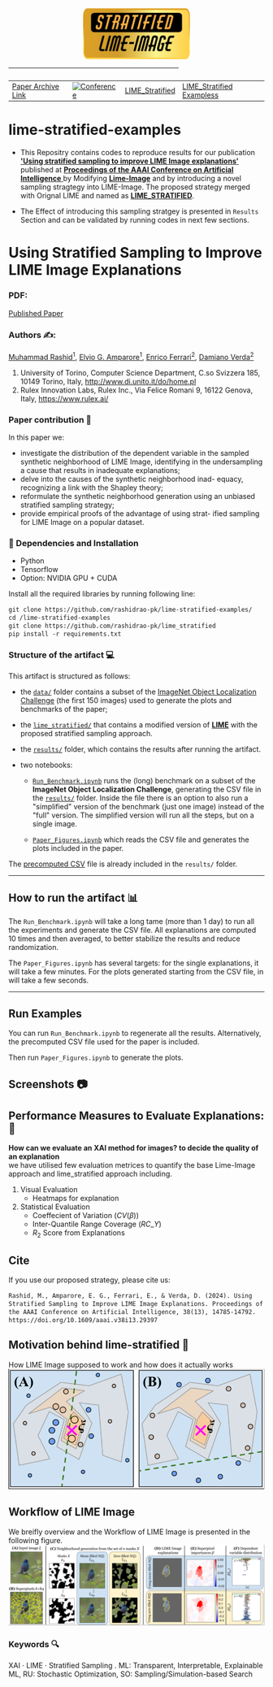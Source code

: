 <center><img src ='lime logo 3.png' width=210, height=100></center>


<table>
    <thead>
        <tr>
            <th scope="col"><img src="https://cdn.jsdelivr.net/gh/DmitryRyumin/NewEraAI-Papers@main/images/arxiv-logo.svg" width="45" alt="" /></th>
            <th scope="col"><img src="https://cdn.jsdelivr.net/gh/DmitryRyumin/NewEraAI-Papers@main/images/github_code_developer.svg" width="27" alt="" /></th>
            <th scope="col"><img src="https://cdn.jsdelivr.net/gh/DmitryRyumin/NewEraAI-Papers@main/images/video.svg" width="27" alt="" /></th>
        </tr>
    </thead>
    <tbody>
        <tr>
            <td>
                <a href="https://doi.org/10.48550/arXiv.2403.17742">Paper Archive Link</a>
            </td>
            <td>
                <a href="https://aaai.org/aaai-conference/"> 
                <img src="http://img.shields.io/badge/AAAI-2024-001B37.svg" alt="Conference">
                </a>
            </td>
            <td>
                <a href="https://github.com/rashidrao-pk/lime_stratified">LIME_Stratified</a>
            </td>
            <td>
                <a href="https://github.com/rashidrao-pk/lime-stratified-examples">LIME_Stratified Exampless</a>
            </td>
        </tr>
    </tbody>
</table>

# lime-stratified-examples
- This Repositry contains codes to reproduce results for our publication <a href='https://doi.org/10.1609/aaai.v38i13.29397'><b>'Using stratified sampling to improve LIME Image explanations'</b></a> published at <b><a href='https://ojs.aaai.org/index.php/AAAI/index'> Proceedings of the AAAI Conference on Artificial Intelligence</b> </a> by Modifying <b>[Lime-Image](https://github.com/marcotcr/lime)</b> and by introducing a novel sampling stragtegy into LIME-Image. The proposed strategy merged with Orignal LIME and named as <a href='https://github.com/rashidrao-pk/lime_stratified' ><b> LIME_STRATIFIED</b></a>. 

- The Effect of introducing this sampling stratgey is presented in `Results` Section and can be validated by running codes in next few sections.


<h1> Using Stratified Sampling to Improve LIME Image Explanations </h1>


### PDF:
<a href = 'https://ojs.aaai.org/index.php/AAAI/article/view/29397'> Published Paper </a>

### Authors ✍️:
[Muhammad Rashid<sup>1</sup>](https://scholar.google.com/citations?user=F5u_Z5MAAAAJ&hl=en), [Elvio G. Amparore<sup>1</sup>](https://scholar.google.com/citations?user=Hivlp1kAAAAJ&hl=en&oi=ao), [Enrico Ferrari<sup>2</sup>](https://scholar.google.com/citations?user=QOflGNIAAAAJ&hl=en&oi=ao), [Damiano Verda<sup>2</sup>](https://scholar.google.com/citations?user=t6o9YSsAAAAJ&hl=en&oi=ao)
1. University of Torino, Computer Science Department, C.so Svizzera 185, 10149 Torino, Italy, http://www.di.unito.it/do/home.pl
2. Rulex Innovation Labs, Rulex Inc., Via Felice Romani 9, 16122 Genova, Italy, https://www.rulex.ai/
### Paper contribution 📃
In this paper we:
- investigate the distribution of the dependent variable in
the sampled synthetic neighborhood of LIME Image,
identifying in the undersampling a cause that results in
inadequate explanations;
- delve into the causes of the synthetic neighborhood inad-
equacy, recognizing a link with the Shapley theory;
- reformulate the synthetic neighborhood generation using
an unbiased stratified sampling strategy;
- provide empirical proofs of the advantage of using strat-
ified sampling for LIME Image on a popular dataset.


### 🔧 Dependencies and Installation
- Python
- Tensorflow
- Option: NVIDIA GPU + CUDA

Install all the required libraries by running following line:

```
git clone https://github.com/rashidrao-pk/lime-stratified-examples/
cd /lime-stratified-examples
git clone https://github.com/rashidrao-pk/lime_stratified
pip install -r requirements.txt 

```

### Structure of the artifact 💻

This artifact is structured as follows:

- the [`data/`](https://github.com/rashidrao-pk/lime-stratified-examples/tree/main/data) folder contains a subset of the [ImageNet Object Localization Challenge](https://www.kaggle.com/competitions/imagenet-object-localization-challenge/data) (the first 150 images) used to generate the plots and benchmarks of the paper;

- the [`lime_stratified/`](https://github.com/rashidrao-pk/lime_stratified) that contains a modified version of <b>[LIME](https://github.com/marcotcr/lime)</b> with the proposed stratified sampling approach.

- the [`results/`](https://github.com/rashidrao-pk/lime-stratified-examples/tree/main/result) folder, which contains the results after running the artifact.

- two notebooks:

  * [`Run_Benchmark.ipynb`](https://github.com/rashidrao-pk/lime-stratified-examples/blob/main/Run_Benchmark.ipynb) runs the (long) benchmark on a subset of the <b>ImageNet Object Localization Challenge</b>, generating the CSV file in the [`results/`](https://github.com/rashidrao-pk/lime-stratified-examples/tree/main/result)  folder. 
  Inside the file there is an option to also run a "simplified" version of the benchmark (just one image) instead of the "full" version. The simplified version will run all the steps, but on a single image.

  * [`Paper_Figures.ipynb`](https://github.com/rashidrao-pk/lime-stratified-examples/blob/main/Paper_Figures.ipynb) which reads the CSV file and generates the plots included in the paper.

The [precomputed CSV](https://github.com/rashidrao-pk/lime-stratified-examples/blob/main/result/precomputed_results_1000_1_150_%5B50%2C%20100%2C%20150%2C%20200%5D.csv) file is already included in the `results/` folder.

---
## How to run the artifact 📊

The `Run_Benchmark.ipynb` will take a long tame (more than 1 day) to run all the experiments and generate the CSV file. All explanations are computed 10 times and then averaged, to better stabilize the results and reduce randomization.

The `Paper_Figures.ipynb` has several targets: for the single explanations, it will take a few minutes. For the plots generated starting from the CSV file, in will take a few seconds.

---
## Run Examples

You can run `Run_Benchmark.ipynb` to regenerate all the results. Alternatively, the precomputed CSV file used for the paper is included.

Then run  `Paper_Figures.ipynb` to generate the plots.
## Screenshots 📷
## Performance Measures to Evaluate Explanations: 🎯
<b>How can we evaluate an XAI method for images? to decide the quality of an explanation</b><br>
we have utilised few evaluation metrices to quantify the base Lime-Image approach and lime_stratified approach including.
1. Visual Evaluation
    - Heatmaps for explanation
2. Statistical Evaluation
    - Coeffecient of Variation $(CV(\beta))$
    - Inter-Quantile Range Coverage $(RC\_Y)$
    - $R_2$ Score from Explanations
## Cite
If you use our proposed strategy, please cite us: <br>
``` 
Rashid, M., Amparore, E. G., Ferrari, E., & Verda, D. (2024). Using Stratified Sampling to Improve LIME Image Explanations. Proceedings of the AAAI Conference on Artificial Intelligence, 38(13), 14785-14792. https://doi.org/10.1609/aaai.v38i13.29397 
```

## Motivation behind lime-stratified 💪

How LIME Image supposed to work and how does it actually works
![How LIME Image supposed to work and how does it actually works!](figs/LIME-concept-compact.svg)


## Workflow of LIME Image
We breifly overview and the Workflow of LIME Image is presented in the following figure.
![How LIME Image supposed to work and how does it actually works!](figs/LIME-Image-workflow.svg)


### Keywords 🔍

XAI · LIME · Stratified Sampling . ML: Transparent, Interpretable, Explainable ML, RU: Stochastic Optimization, SO: Sampling/Simulation-based Search
